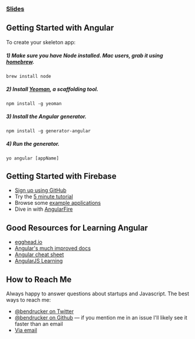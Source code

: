 ### [Slides](http://www.slideshare.net/bendrucker/building-awesome-apps-with-angular-and-firebase)

## Getting Started with Angular

To create your skeleton app: 

##### 1) Make sure you have Node installed. Mac users, grab it using [homebrew](http://brew.sh/).

```shell
brew install node
```

##### 2) Install [Yeoman](http://yeoman.io/), a scaffolding tool.

```shell
npm install -g yeoman
```

##### 3) Install the Angular generator.

```shell
npm install -g generator-angular
```

##### 4) Run the generator.

```shell
yo angular [appName]
```

## Getting Started with Firebase

* [Sign up using GitHub](http://firebase.com)
* Try the [5 minute tutorial](https://www.firebase.com/tutorial/#gettingstarted)
* Browse some [example applications](https://www.firebase.com/docs/examples.html)
* Dive in with [AngularFire](https://www.firebase.com/quickstart/angularjs.html)

## Good Resources for Learning Angular

* [egghead.io](https://egghead.io/)
* [Angular's much improved docs](http://docs.angularjs.org/api)
* [Angular cheat sheet](http://www.cheatography.com/proloser/cheat-sheets/angularjs/)
* [AngularJS Learning](https://github.com/jmcunningham/AngularJS-Learning)

## How to Reach Me

Always happy to answer questions about startups and Javascript. The best ways to reach me: 

* [@bendrucker on Twitter](http://twitter.com/bendrucker)
* [@bendrucker on Github](http://github.com/bendrucker) — if you mention me in an issue I'll likely see it faster than an email
* [Via email](bvdrucker@gmail.com)